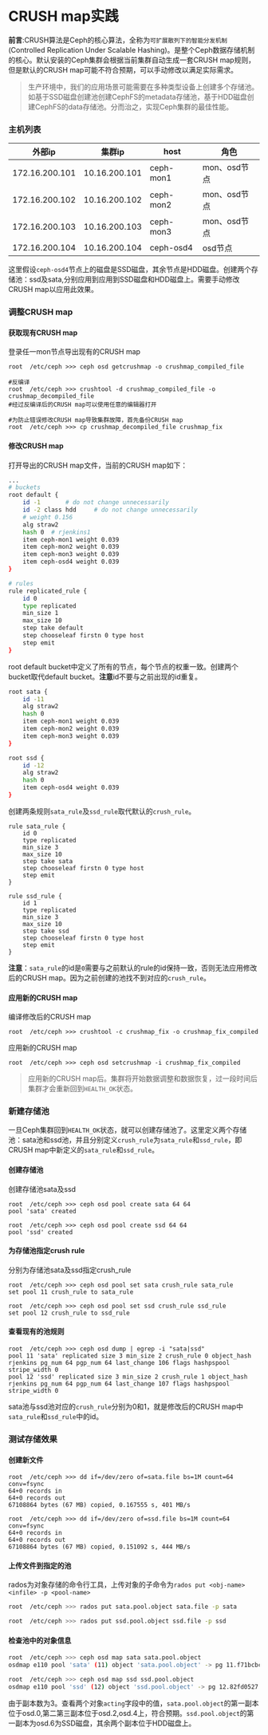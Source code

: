 # CRUSH map实践


**前言**:CRUSH算法是Ceph的核心算法，全称为`可扩展散列下的智能分发机制`(Controlled Replication Under Scalable Hashing)。是整个Ceph数据存储机制的核心。默认安装的Ceph集群会根据当前集群自动生成一套CRUSH map规则，但是默认的CRUSH map可能不符合预期，可以手动修改以满足实际需求。
<!--more-->

> 生产环境中，我们的应用场景可能需要在多种类型设备上创建多个存储池。如基于SSD磁盘创建池创建CephFS的metadata存储池，基于HDD磁盘创建CephFS的data存储池。分而治之，实现Ceph集群的最佳性能。



### 主机列表

| 外部ip         | 集群ip        | host      | 角色         |
| -------------- | ------------- | --------- | ------------ |
| 172.16.200.101 | 10.16.200.101 | ceph-mon1 | mon、osd节点 |
| 172.16.200.102 | 10.16.200.102 | ceph-mon2 | mon、osd节点 |
| 172.16.200.103 | 10.16.200.103 | ceph-mon3 | mon、osd节点 |
| 172.16.200.104 | 10.16.200.104 | ceph-osd4 | osd节点      |

这里假设`ceph-osd4`节点上的磁盘是SSD磁盘，其余节点是HDD磁盘。创建两个存储池：ssd及sata,分别应用到应用到SSD磁盘和HDD磁盘上。需要手动修改CRUSH map以应用此效果。

### 调整CRUSH map

#### 获取现有CRUSH map

登录任一mon节点导出现有的CRUSH map

```
root  /etc/ceph >>> ceph osd getcrushmap -o crushmap_compiled_file

#反编译
root  /etc/ceph >>> crushtool -d crushmap_compiled_file -o crushmap_decompiled_file
#经过反编译后的CRUSH map可以使用任意的编辑器打开

#为防止错误修改CRUSH map导致集群故障，首先备份CRUSH map
root  /etc/ceph >>> cp crushmap_decompiled_file crushmap_fix
```

#### 修改CRUSH map

打开导出的CRUSH map文件，当前的CRUSH map如下：

```bash
...
# buckets
root default {
	id -1		# do not change unnecessarily
	id -2 class hdd		# do not change unnecessarily
	# weight 0.156
	alg straw2
	hash 0	# rjenkins1
	item ceph-mon1 weight 0.039
	item ceph-mon2 weight 0.039
	item ceph-mon3 weight 0.039
	item ceph-osd4 weight 0.039
}

# rules
rule replicated_rule {
	id 0
	type replicated
	min_size 1
	max_size 10
	step take default
	step chooseleaf firstn 0 type host
	step emit
}
```

root default bucket中定义了所有的节点，每个节点的权重一致。创建两个bucket取代default bucket。**注意**id不要与之前出现的id重复。

```bash
root sata {
    id -11 
    alg straw2
    hash 0   
    item ceph-mon1 weight 0.039
    item ceph-mon2 weight 0.039
    item ceph-mon3 weight 0.039
}

root ssd {
    id -12    
    alg straw2
    hash 0
    item ceph-osd4 weight 0.039
}
```

创建两条规则`sata_rule`及`ssd_rule`取代默认的`crush_rule`。

```
rule sata_rule {
    id 0
	type replicated
	min_size 3
	max_size 10
	step take sata
	step chooseleaf firstn 0 type host
	step emit
}

rule ssd_rule {
    id 1
	type replicated
	min_size 3
	max_size 10
	step take ssd
	step chooseleaf firstn 0 type host
	step emit
}
```

**注意**：`sata_rule`的id是`0`需要与之前默认的rule的id保持一致，否则无法应用修改后的CRUSH map。因为之前创建的池找不到对应的`crush_rule`。

#### 应用新的CRUSH map

编译修改后的CRUSH map

```
root  /etc/ceph >>> crushtool -c crushmap_fix -o crushmap_fix_compiled
```

应用新的CRUSH map

```
root  /etc/ceph >>> ceph osd setcrushmap -i crushmap_fix_compiled
```

> 应用新的CRUSH map后。集群将开始数据调整和数据恢复，过一段时间后集群才会重新回到`HEALTH_OK`状态。

### 新建存储池

一旦Ceph集群回到`HEALTH_OK`状态，就可以创建存储池了。这里定义两个存储池：sata池和ssd池，并且分别定义`crush_rule`为`sata_rule`和`ssd_rule`，即CRUSH map中新定义的`sata_rule`和`ssd_rule`。

#### 创建存储池

创建存储池sata及ssd

```
root  /etc/ceph >>> ceph osd pool create sata 64 64
pool 'sata' created

root  /etc/ceph >>> ceph osd pool create ssd 64 64    
pool 'ssd' created
```

#### 为存储池指定crush rule

分别为存储池sata及ssd指定crush_rule

```
root  /etc/ceph >>> ceph osd pool set sata crush_rule sata_rule
set pool 11 crush_rule to sata_rule

root  /etc/ceph >>> ceph osd pool set ssd crush_rule ssd_rule     
set pool 12 crush_rule to ssd_rule
```

#### 查看现有的池规则

```
root  /etc/ceph >>> ceph osd dump | egrep -i "sata|ssd"
pool 11 'sata' replicated size 3 min_size 2 crush_rule 0 object_hash rjenkins pg_num 64 pgp_num 64 last_change 106 flags hashpspool stripe_width 0
pool 12 'ssd' replicated size 3 min_size 2 crush_rule 1 object_hash rjenkins pg_num 64 pgp_num 64 last_change 107 flags hashpspool stripe_width 0
```

sata池与ssd池对应的`crush_rule`分别为0和1，就是修改后的CRUSH map中`sata_rule`和`ssd_rule`中的id。

### 测试存储效果

#### 创建新文件

```
root  /etc/ceph >>> dd if=/dev/zero of=sata.file bs=1M count=64 conv=fsync
64+0 records in
64+0 records out
67108864 bytes (67 MB) copied, 0.167555 s, 401 MB/s

root  /etc/ceph >>> dd if=/dev/zero of=ssd.file bs=1M count=64 conv=fsync    
64+0 records in
64+0 records out
67108864 bytes (67 MB) copied, 0.151092 s, 444 MB/s
```

#### 上传文件到指定的池

rados为对象存储的命令行工具，上传对象的子命令为`rados put <obj-name> <infile> -p <pool-name>`

```bash
root  /etc/ceph >>> rados put sata.pool.object sata.file -p sata

root  /etc/ceph >>> rados put ssd.pool.object ssd.file -p ssd 
```

#### 检查池中的对象信息

```bash
root  /etc/ceph >>> ceph osd map sata sata.pool.object     
osdmap e110 pool 'sata' (11) object 'sata.pool.object' -> pg 11.f71bcbc2 (11.2) -> up ([0,2,4], p0) acting ([0,2,4], p0)

root  /etc/ceph >>> ceph osd map ssd ssd.pool.object 
osdmap e110 pool 'ssd' (12) object 'ssd.pool.object' -> pg 12.82fd0527 (12.27) -> up ([6], p6) acting ([6,0,3], p6)
```

由于副本数为3。查看两个对象`acting`字段中的值，`sata.pool.object`的第一副本位于osd.0,第二第三副本位于osd.2,osd.4上，符合预期。`ssd.pool.object`的第一副本为osd.6为SSD磁盘，其余两个副本位于HDD磁盘上。

